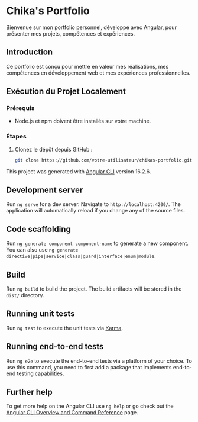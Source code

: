 # Chika's Portfolio

Bienvenue sur mon portfolio personnel, développé avec Angular, pour présenter mes projets, compétences et expériences.

## Introduction

Ce portfolio est conçu pour mettre en valeur mes réalisations, mes compétences en développement web et mes expériences professionnelles.

## Exécution du Projet Localement

### Prérequis

- Node.js et npm doivent être installés sur votre machine.

### Étapes

1. Clonez le dépôt depuis GitHub :

   ```bash
   git clone https://github.com/votre-utilisateur/chikas-portfolio.git
   ```

This project was generated with [Angular CLI](https://github.com/angular/angular-cli) version 16.2.6.

## Development server

Run `ng serve` for a dev server. Navigate to `http://localhost:4200/`. The application will automatically reload if you change any of the source files.

## Code scaffolding

Run `ng generate component component-name` to generate a new component. You can also use `ng generate directive|pipe|service|class|guard|interface|enum|module`.

## Build

Run `ng build` to build the project. The build artifacts will be stored in the `dist/` directory.

## Running unit tests

Run `ng test` to execute the unit tests via [Karma](https://karma-runner.github.io).

## Running end-to-end tests

Run `ng e2e` to execute the end-to-end tests via a platform of your choice. To use this command, you need to first add a package that implements end-to-end testing capabilities.

## Further help

To get more help on the Angular CLI use `ng help` or go check out the [Angular CLI Overview and Command Reference](https://angular.io/cli) page.
